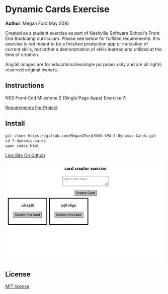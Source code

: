 # Dynamic Cards Exercise

**Author**: Megan Ford May 2016 


Created as a student exercise as part of Nashville Software School's Front End Bootcamp curriculum. Please see below for fulfilled requirements: this exercise is not meant to be a finished production app or indication of current skills, but rather a demonstration of skills learned and utilized at the time of creation.


Any/all images are for educational/example purposes only and are all rights reserved original owners. 


## Instructions


NSS Front-End Milestone 2 (Single Page Apps) Exercise 7: 


[Requirements For Project](https://github.com/nashville-software-school/front-end-milestones/blob/master/3-single-page-applications/exercises/SP_JS_EVENT_LISTENERS_DYNAMIC_CARDS.md)



## Install


``` 
git clone https://github.com/MeganCFord/NSS-SPA-7-Dynamic-Cards.git
cd 7-dynamic-cards
open index.html
```

[Live Site On Github](http://megancford.github.io/NSS-SPA-7-Dynamic-Cards)


![screenshot](dynamic-card-screenshot.jpg)


## License 


[MIT license](LICENSE.md)

